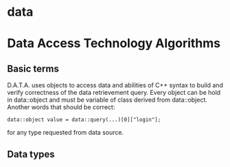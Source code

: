 data
====

# Data Access Technology Algorithms

## Basic terms

D.A.T.A. uses objects to access data and abilities of C++ syntax to build and verify correctness of the data retrievement query.
Every object can be hold in data::object and must be variable of class derived from data::object.
Another words that should be correct:

```
data::object value = data::query(...)[0]["login"];
```

for any type requested from data source.

## Data types

